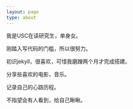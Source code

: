 ```yaml
---
layout: page
type: about
---
```


我是USC在读研究生，单身女。

刚踏入写代码的门槛，所以很努力。

初识jekyll，很喜欢，可惜我磨蹭两个月才完成搭建。

分享些喜欢的电影，音乐。

记录自己的心路历程。

不指望会有人看到，给自己瞅瞅。
